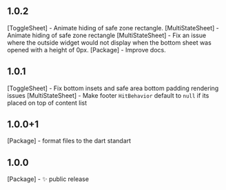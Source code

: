 ## 1.0.2
[ToggleSheet] - Animate hiding of safe zone rectangle.
[MultiStateSheet] - Animate hiding of safe zone rectangle 
[MultiStateSheet] - Fix an issue where the outside widget would not display when the bottom sheet was opened with a height of 0px.
[Package] - Improve docs.

## 1.0.1
[ToggleSheet] - Fix bottom insets and safe area bottom padding rendering issues
[MultiStateSheet] - Make footer `HitBehavior` default to `null` if its placed on top of content list

## 1.0.0+1
[Package] - format files to the dart standart

## 1.0.0
[Package] - :sparkles: public release
